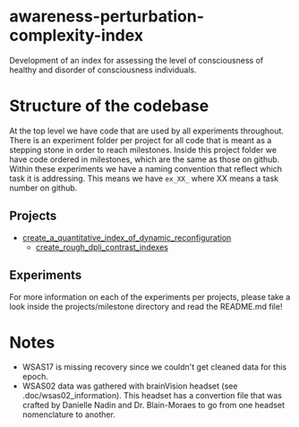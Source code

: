 # awareness-perturbation-complexity-index
Development of an index for assessing the level of consciousness of healthy and disorder of consciousness individuals.

# Structure of the codebase
At the top level we have code that are used by all experiments throughout.
There is an experiment folder per project for all code that is meant as a stepping stone in order to reach milestones. Inside this project folder we have code ordered in milestones, which are the same as those on github.
Within these experiments we have a naming convention that reflect which task it is addressing. This means we have `ex_XX_` where XX means a task number on github. 

## Projects
- [create_a_quantitative_index_of_dynamic_reconfiguration](https://github.com/BIAPT/awareness-perturbation-complexity-index/projects/1)
	- [create_rough_dpli_contrast_indexes](https://github.com/BIAPT/awareness-perturbation-complexity-index/milestone/1)

## Experiments
For more information on each of the experiments per projects, please take a look inside the projects/milestone directory and read the README.md file!

# Notes
- WSAS17 is missing recovery since we couldn't get cleaned data for this epoch.
- WSAS02 data was gathered with brainVision headset (see .doc/wsas02_information). This headset has a convertion file that was crafted by Danielle Nadin and Dr. Blain-Moraes to go from one headset nomenclature to another.
